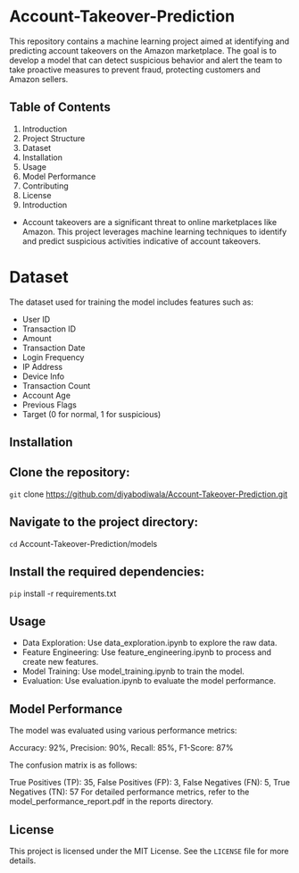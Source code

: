# Account-Takeover-Prediction

This repository contains a machine learning project aimed at identifying and predicting account takeovers on the Amazon marketplace. The goal is to develop a model that can detect suspicious behavior and alert the team to take proactive measures to prevent fraud, protecting customers and Amazon sellers.

## Table of Contents
1. Introduction
2. Project Structure
3. Dataset
4. Installation
5. Usage
6. Model Performance
7. Contributing
8. License
9. Introduction
    
* Account takeovers are a significant threat to online marketplaces like Amazon. This project leverages machine learning 
  techniques to identify and predict suspicious activities indicative of account takeovers.

# Dataset
The dataset used for training the model includes features such as:

* User ID
* Transaction ID
* Amount
* Transaction Date
* Login Frequency
* IP Address
* Device Info
* Transaction Count
* Account Age
* Previous Flags
* Target (0 for normal, 1 for suspicious)
  
## Installation

## Clone the repository:
`git` clone https://github.com/diyabodiwala/Account-Takeover-Prediction.git

## Navigate to the project directory:
`cd` Account-Takeover-Prediction/models

## Install the required dependencies:
`pip` install -r requirements.txt

## Usage
* Data Exploration: Use data_exploration.ipynb to explore the raw data.
* Feature Engineering: Use feature_engineering.ipynb to process and create new features.
* Model Training: Use model_training.ipynb to train the model.
* Evaluation: Use evaluation.ipynb to evaluate the model performance.

## Model Performance

The model was evaluated using various performance metrics:

Accuracy: 92%,
Precision: 90%,
Recall: 85%,
F1-Score: 87%

The confusion matrix is as follows:

True Positives (TP): 35,
False Positives (FP): 3,
False Negatives (FN): 5,
True Negatives (TN): 57
For detailed performance metrics, refer to the model_performance_report.pdf in the reports directory.

## License
This project is licensed under the MIT License. See the `LICENSE` file for more details.

